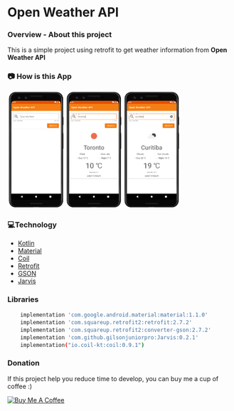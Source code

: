 # Open Weather API

### **Overview - About this project**
This is a simple project using retrofit to get weather information from **Open Weather API**


### 📷 How is this App
<img src="Screenshot_20200405174946v2.png" width="25%"></img>
<img src="Screenshot_20200405175037.png" width="25%"></img>
<img src="Screenshot_20200405175108.png" width="25%"></img>


### 💻Technology
- [Kotlin](https://kotlinlang.org/)
- [Material](https://material.io/)
- [Coil](https://coil-kt.github.io/coil/)
- [Retrofit](https://square.github.io/retrofit/)
- [GSON](https://github.com/google/gson)
- [Jarvis](https://github.com/gilsonjuniorpro/Jarvis)


### Libraries
```bash
    implementation 'com.google.android.material:material:1.1.0'
    implementation 'com.squareup.retrofit2:retrofit:2.7.2'
    implementation 'com.squareup.retrofit2:converter-gson:2.7.2'
    implementation 'com.github.gilsonjuniorpro:Jarvis:0.2.1'
    implementation("io.coil-kt:coil:0.9.1")
 ```


### Donation
If this project help you reduce time to develop, you can buy me a cup of coffee :) 

<a href="https://www.buymeacoffee.com/gilsonjuniorpro" target="_blank">
    <img src="https://bmc-cdn.nyc3.digitaloceanspaces.com/BMC-button-images/custom_images/orange_img.png" alt="Buy Me A Coffee" style="height: auto !important;width: auto !important;" >
</a>

